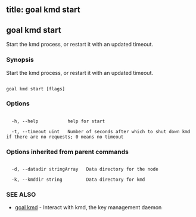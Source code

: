 title: goal kmd start
---
## goal kmd start



Start the kmd process, or restart it with an updated timeout.



### Synopsis



Start the kmd process, or restart it with an updated timeout.



```

goal kmd start [flags]

```



### Options



```

  -h, --help           help for start

  -t, --timeout uint   Number of seconds after which to shut down kmd if there are no requests; 0 means no timeout

```



### Options inherited from parent commands



```

  -d, --datadir stringArray   Data directory for the node

  -k, --kmddir string         Data directory for kmd

```



### SEE ALSO



* [goal kmd](../../kmd/kmd/)	 - Interact with kmd, the key management daemon



